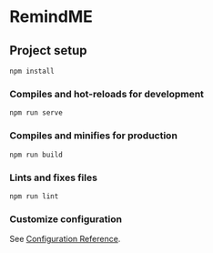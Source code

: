 # RemindME

## Project setup
```
npm install
```

### Compiles and hot-reloads for development
```
npm run serve
```

### Compiles and minifies for production
```
npm run build
```

### Lints and fixes files
```
npm run lint  
```

### Customize configuration
See [Configuration Reference](https://cli.vuejs.org/config/).
